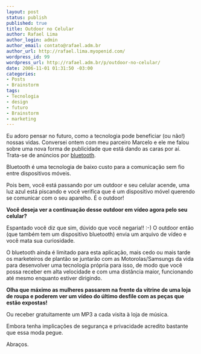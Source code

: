 ```yaml
--- 
layout: post
status: publish
published: true
title: Outdoor no Celular
author: Rafael Lima
author_login: admin
author_email: contato@rafael.adm.br
author_url: http://rafael.lima.myopenid.com/
wordpress_id: 99
wordpress_url: http://rafael.adm.br/p/outdoor-no-celular/
date: 2006-11-01 01:31:50 -03:00
categories: 
- Posts
- Brainstorm
tags: 
- Tecnologia
- design
- futuro
- Brainstorm
- marketing
---
```

Eu adoro pensar no futuro, como a tecnologia pode beneficiar (ou n&atilde;o!) nossas vidas. Conversei ontem com meu parceiro Marcelo e ele me falou sobre uma nova forma de publicidade que est&aacute; dando as caras por a&iacute;. Trata-se de an&uacute;ncios por <a href="http://www.google.com.br/search?hl=pt-BR&hs=d96&lr=&client=firefox-a&rls=org.mozilla:en-US:official&defl=pt&q=define:Bluetooth&sa=X&oi=glossary_definition&ct=title">bluetooth</a>.

Bluetooth &eacute; uma tecnologia de baixo custo para a comunica&ccedil;&atilde;o sem fio entre dispositivos m&oacute;veis.

Pois bem, voc&ecirc; est&aacute; passando por um outdoor e seu celular acende, uma luz azul est&aacute; piscando e voc&ecirc; verifica que &eacute; um dispositivo m&oacute;vel querendo se comunicar com o seu aparelho. &Eacute; o outdoor!

<strong>Voc&ecirc; deseja ver a continua&ccedil;&atilde;o desse outdoor em v&iacute;deo agora pelo seu celular?</strong>

Espantado voc&ecirc; diz que sim, d&uacute;vido que voc&ecirc; negaria!! :-) O outdoor ent&atilde;o (que tamb&eacute;m tem um dispositivo bluetooth) envia um arquivo de v&iacute;deo e voc&ecirc; mata sua curiosidade.

O bluetooth ainda &eacute; limitado para esta aplica&ccedil;&atilde;o, mais cedo ou mais tarde os marketeiros de plant&atilde;o se juntar&atilde;o com as Motorolas/Samsungs da vida para desenvolver uma tecnologia pr&oacute;pria para isso, de modo que voc&ecirc; possa receber em alta velocidade e com uma dist&acirc;ncia maior, funcionando at&eacute; mesmo enquanto estiver dirigindo.

<strong>Olha que m&aacute;ximo as mulheres passarem na frente da vitrine de uma loja de roupa e poderem ver um v&iacute;deo do &uacute;ltimo desfile com as pe&ccedil;as que est&atilde;o expostas!</strong>

Ou receber gratuitamente um MP3 a cada visita &agrave; loja de m&uacute;sica.

Embora tenha implica&ccedil;&otilde;es de seguran&ccedil;a e privacidade acredito bastante que essa moda pegue.

Abra&ccedil;os.


